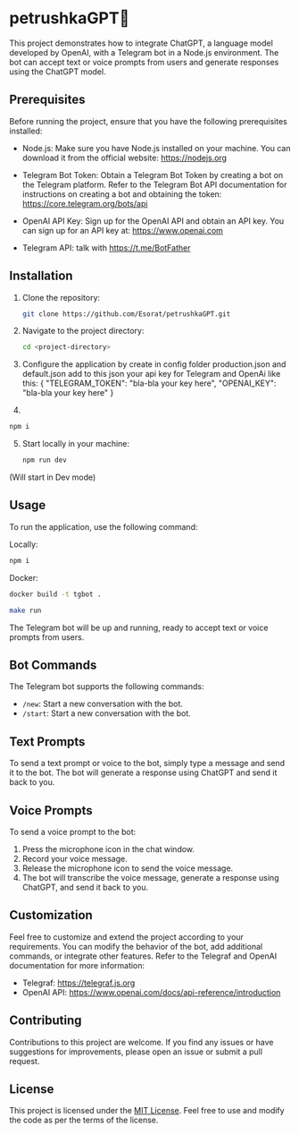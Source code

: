 # petrushkaGPT🤖

This project demonstrates how to integrate ChatGPT, a language model developed by OpenAI, with a Telegram bot in a Node.js environment. The bot can accept text or voice prompts from users and generate responses using the ChatGPT model.

## Prerequisites

Before running the project, ensure that you have the following prerequisites installed:

- Node.js: Make sure you have Node.js installed on your machine. You can download it from the official website: https://nodejs.org

- Telegram Bot Token: Obtain a Telegram Bot Token by creating a bot on the Telegram platform. Refer to the Telegram Bot API documentation for instructions on creating a bot and obtaining the token: https://core.telegram.org/bots/api

- OpenAI API Key: Sign up for the OpenAI API and obtain an API key. You can sign up for an API key at: https://www.openai.com
- Telegram API: talk with https://t.me/BotFather

## Installation

1. Clone the repository:

   ```bash
   git clone https://github.com/Esorat/petrushkaGPT.git
   ```

2. Navigate to the project directory:

   ```bash
   cd <project-directory>
   ```

3. Configure the application by create in config folder production.json and default.json
add to this json your api key for Telegram and OpenAi like this:
{
  "TELEGRAM_TOKEN": "bla-bla your key here",
  "OPENAI_KEY": "bla-bla your key here"
}

4. 
```bash
npm i
```
5. Start locally in your machine:
   ```bash
   npm run dev
   ```
 (Will start in Dev mode)
  

## Usage

To run the application, use the following command:

Locally: 

```bash
npm i
```
Docker:
```bash
docker build -t tgbot .
```
```bash
make run
```

The Telegram bot will be up and running, ready to accept text or voice prompts from users.

## Bot Commands

The Telegram bot supports the following commands:

- `/new`: Start a new conversation with the bot.
- `/start`: Start a new conversation with the bot.

## Text Prompts

To send a text prompt or voice  to the bot, simply type a message and send it to the bot. The bot will generate a response using ChatGPT and send it back to you.

## Voice Prompts

To send a voice prompt to the bot:

1. Press the microphone icon in the chat window.
2. Record your voice message.
3. Release the microphone icon to send the voice message.
4. The bot will transcribe the voice message, generate a response using ChatGPT, and send it back to you.

## Customization

Feel free to customize and extend the project according to your requirements. You can modify the behavior of the bot, add additional commands, or integrate other features. Refer to the Telegraf and OpenAI documentation for more information:

- Telegraf: https://telegraf.js.org
- OpenAI API: https://www.openai.com/docs/api-reference/introduction

## Contributing

Contributions to this project are welcome. If you find any issues or have suggestions for improvements, please open an issue or submit a pull request.

## License

This project is licensed under the [MIT License](LICENSE). Feel free to use and modify the code as per the terms of the license.
